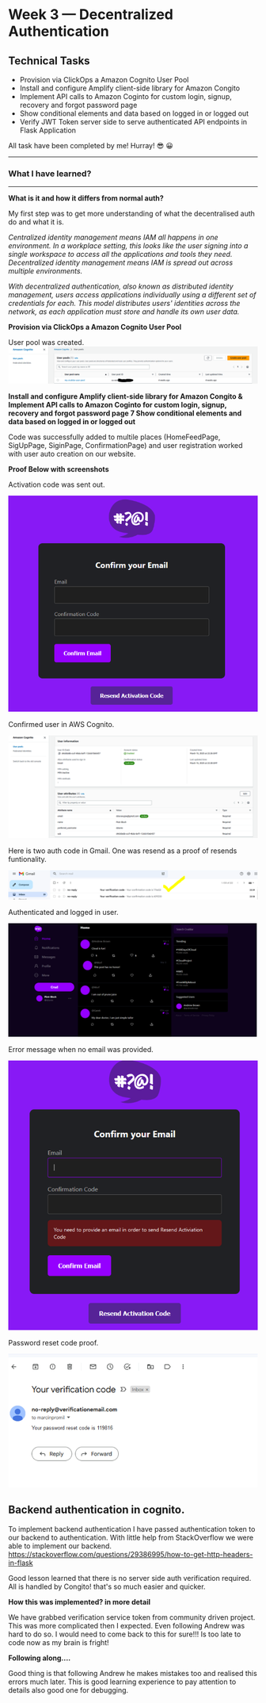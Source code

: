 # Week 3 — Decentralized Authentication

## Technical Tasks

* Provision via ClickOps a Amazon Cognito User Pool
* Install and configure Amplify client-side library for Amazon Congito
* Implement API calls to Amazon Coginto for custom login, signup, recovery and forgot password page
* Show conditional elements and data based on logged in or logged out
* Verify JWT Token server side to serve authenticated API endpoints in Flask Application

All task have been completed by me! Hurray! :sunglasses: :grinning:

---
### What I have learned?
---

**What is it and how it differs from normal auth?**

My first step was to get more understanding of what the decentralised auth do and what it is.

*Centralized identity management means IAM all happens in one environment. In a workplace setting, this looks like the user signing into a single workspace to access all the applications and tools they need. Decentralized identity management means IAM is spread out across multiple environments.*

*With decentralized authentication, also known as distributed identity management, users
access applications individually using a different set of credentials for each. This model
distributes users&#39; identities across the network, as each application must store and handle
its own user data.*

**Provision via ClickOps a Amazon Cognito User Pool**

User pool was created.
![User pool](https://github.com/bloch-code/aws-bootcamp-cruddur-2023/blob/main/_docs/assets/user_pool.PNG)

**Install and configure Amplify client-side library for Amazon Congito & Implement API calls to Amazon Coginto for custom login, signup, recovery and forgot password page 7 Show conditional elements and data based on logged in or logged out**

Code was successfully added to multile places (HomeFeedPage, SigUpPage, SiginPage, ConfirmationPage) and user registration worked with user auto creation on our website.

**Proof Below with screenshots**

Activation code was sent out.

![Activation code](https://github.com/bloch-code/aws-bootcamp-cruddur-2023/blob/main/_docs/assets/ativationcodesend.PNG)

Confirmed user in AWS Cognito.

![Confirmed users in AWS cognito](https://github.com/bloch-code/aws-bootcamp-cruddur-2023/blob/main/_docs/assets/confirmed_userincognito.PNG)

Here is two auth code in Gmail. One was resend as a proof of resends funtionality.

![Resend auth code](https://github.com/bloch-code/aws-bootcamp-cruddur-2023/blob/main/_docs/assets/gmail_resend_confirmation.PNG)

Authenticated and logged in user.

![Logged in Cruddur user](https://github.com/bloch-code/aws-bootcamp-cruddur-2023/blob/main/_docs/assets/logged_in_user.PNG)

Error message when no email was provided.

![Error msg for authentication code](https://github.com/bloch-code/aws-bootcamp-cruddur-2023/blob/main/_docs/assets/resend_code_error_msg.PNG)

Password reset code proof.

![Password reset proof](https://github.com/bloch-code/aws-bootcamp-cruddur-2023/blob/main/_docs/assets/pasword_reset_code.PNG)



## Backend authentication in cognito.

To implement backend authentication I have passed authentication token to our backend to authentication. 
With little help from StackOverflow we were able to implement our backend. 
<br>
https://stackoverflow.com/questions/29386995/how-to-get-http-headers-in-flask  

Good lesson learned that there is no server side auth verification required. All is handled by Congito! that's so much easier and quicker.

**How this was implemented? in more detail** 

We have grabbed verification service token from community driven project. This was more complicated then I expected. Even following Andrew was hard to do so. I would need to come back to this for sure!!!
Is too late to code now as my brain is fright!

**Following along....**

Good thing is that following Andrew he makes mistakes too and realised this errors much later. This is good learning experience to pay attention to details also good one for debugging. 


